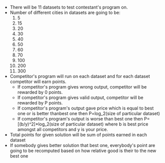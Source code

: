 * There will be 11 datasets to test contestant's program on.
* Number of different cities in datasets are going to be:
    1. 5
    2. 15
    3. 20
    4. 30
    5. 40
    6. 50
    7. 60
    8. 70
    9. 100
    10. 200
    11. 300
* Competitor's program will run on each dataset and for each dataset
competitor will earn points.
    * If competitor's program gives wrong output, competitor will be rewarded by 0 points.
    * If competitor's program gives valid output, competitor will be rewarded by P points.
    * If competitor's program's output gave price which is equal to best one or is better thanbest one then P=log_2(size of particular dataset)
    * If competitor's program's output is worse than best one then P=[(b/y)^2]*log_2(size of particular dataset) where b is best price amongst all competitors and y is your price.
* Total points for given solution will be sum of points earned in each dataset
* If somebody gives better solution that best one, everybody's point are going to
be recomputed based on how relative good is their to the new best one
